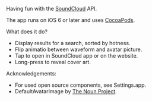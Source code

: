 Having fun with the [SoundCloud][1] API.

The app runs on iOS 6 or later and uses [CocoaPods][2].

What does it do?

- Display results for a search, sorted by hotness.
- Flip animatio between waveform and avatar picture.
- Tap to open in SoundCloud app or on the website.
- Long-press to reveal cover art.

Acknowledgements:

- For used open source components, see Settings.app.
- DefaultAvatarImage by [The Noun Project][3].

[1]: http://developers.soundcloud.com
[2]: http://cocoapods.org
[3]: http://thenounproject.com

